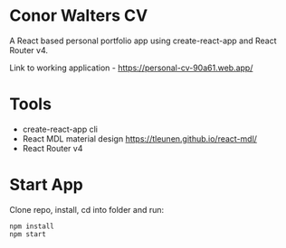 # Conor Walters CV

A React based personal portfolio app using create-react-app and React Router v4.

Link to working application - https://personal-cv-90a61.web.app/

# Tools

- create-react-app cli
- React MDL material design https://tleunen.github.io/react-mdl/
- React Router v4

# Start App

Clone repo, install, cd into folder and run:

```git
npm install
npm start
```
